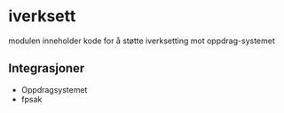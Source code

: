 # iverksett

modulen inneholder kode for å støtte iverksetting mot oppdrag-systemet

## Integrasjoner

* Oppdragsystemet
* fpsak